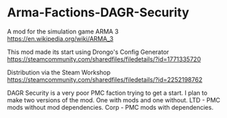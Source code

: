 # Arma-Factions-DAGR-Security  

A mod for the simulation game ARMA 3   
https://en.wikipedia.org/wiki/ARMA_3   

This mod made its start using Drongo's Config Generator  
https://steamcommunity.com/sharedfiles/filedetails/?id=1771335720  

Distribution via the Steam Workshop    
 https://steamcommunity.com/sharedfiles/filedetails/?id=2252198762   


DAGR Security is a very poor PMC faction trying to get a start.  I plan to make two versions of the mod. One with mods and one without. LTD - PMC mods without mod dependencies. Corp - PMC mods with dependencies.
